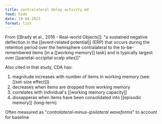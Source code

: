 ```yaml
---
title: contralateral delay activity.md
feed: hide
date: 18-04-2023
format: list
---
```



From [[Brady et al., 2016 - Real-world Objects]]:
	"a sustained negative deflection in the [[event-related potential]] (ERP) that occurs during the retention period over the hemisphere contralateral to the to-be-remembered items \[in a [[working memory]] task\] and is typically largest over [[parietal-occipital scalp sites]]"

Also cited in that study, CDA has:
1. magnitude increases with number of items in working memory (see: [[set-size effect]])
2. decreases when items are dropped from working memory
3. correlates with individual's [[working memory capacity]]
4. dissapperas when items have been consolidated into [[episodic memory]] (long-term)

Often measured as "*contralateral-minus-ipsilateral waveforms*" to account for baseline